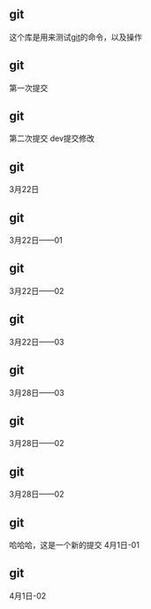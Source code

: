 ## git

这个库是用来测试[git](https://git-scm.com/book/zh/v2)的命令，以及操作

## git
第一次提交

## git
第二次提交
dev提交修改

## git
3月22日

## git
3月22日——01

## git
3月22日——02

## git
3月22日——03

## git
3月28日——03

## git
3月28日——02

## git
3月28日——02

## git
哈哈哈，这是一个新的提交
4月1日-01

## git
4月1日-02
